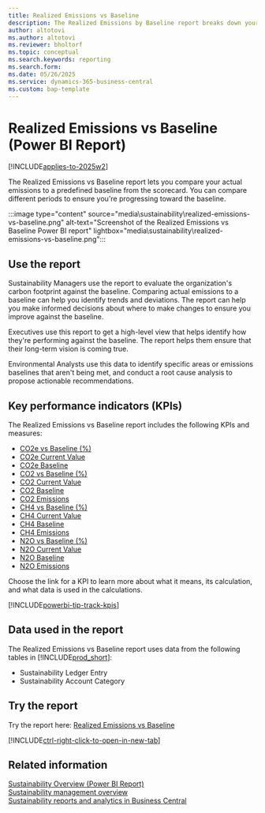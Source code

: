 ```yaml
---
title: Realized Emissions vs Baseline
description: The Realized Emissions by Baseline report breaks down your carbon emissions and allows for comparison against a defined baseline period. Track your progress against the baseline and monitor trends against a previous period.
author: altotovi
ms.author: altotovi
ms.reviewer: bholtorf
ms.topic: conceptual
ms.search.keywords: reporting
ms.search.form: 
ms.date: 05/26/2025
ms.service: dynamics-365-business-central
ms.custom: bap-template
---
```


# Realized Emissions vs Baseline (Power BI Report)

[!INCLUDE[applies-to-2025w2](includes/2025_releasewave1.md)]

The Realized Emissions vs Baseline report lets you compare your actual emissions to a predefined baseline from the scorecard. You can compare different periods to ensure you're progressing toward the baseline.

:::image type="content" source="media\sustainability\realized-emissions-vs-baseline.png" alt-text="Screenshot of the Realized Emissions vs Baseline Power BI report" lightbox="media\sustainability\realized-emissions-vs-baseline.png":::

## Use the report

Sustainability Managers use the report to evaluate the organization's carbon footprint against the baseline. Comparing actual emissions to a baseline can help you identify trends and deviations. The report can help you make informed decisions about where to make changes to ensure you improve against the baseline.

Executives use this report to get a high-level view that helps identify how they're performing against the baseline. The report helps them ensure that their long-term vision is coming true.

Environmental Analysts use this data to identify specific areas or emissions baselines that aren't being met, and conduct a root cause analysis to propose actionable recommendations.

## Key performance indicators (KPIs)

The Realized Emissions vs Baseline report includes the following KPIs and measures:

- [CO2e vs Baseline (%)](sustainability-powerbi-kpis.md#co2e-vs-baseline-)
- [CO2e Current Value](sustainability-powerbi-kpis.md#co2e-current-value)
- [CO2e Baseline](sustainability-powerbi-kpis.md#co2e-baseline)
- [CO2 vs Baseline (%)](sustainability-powerbi-kpis.md#co2-vs-baseline-)
- [CO2 Current Value](sustainability-powerbi-kpis.md#co2-current-value)
- [CO2 Baseline](sustainability-powerbi-kpis.md#co2-vs-baseline-)
- [CO2 Emissions](sustainability-powerbi-kpis.md#co2-emissions)
- [CH4 vs Baseline (%)](sustainability-powerbi-kpis.md#ch4-vs-baseline-)
- [CH4 Current Value](sustainability-powerbi-kpis.md#ch4-current-value)
- [CH4 Baseline](sustainability-powerbi-kpis.md#ch4-baseline)
- [CH4 Emissions](sustainability-powerbi-kpis.md#ch4-emissions)
- [N2O vs Baseline (%)](sustainability-powerbi-kpis.md#n2o-vs-baseline-)
- [N2O Current Value](sustainability-powerbi-kpis.md#n2o-current-value)
- [N2O Baseline](sustainability-powerbi-kpis.md#n2o-baseline)
- [N2O Emissions](sustainability-powerbi-kpis.md#n2o-emissions)

Choose the link for a KPI to learn more about what it means, its calculation, and what data is used in the calculations.

[!INCLUDE[powerbi-tip-track-kpis](includes/powerbi-tip-track-kpis.md)]

## Data used in the report

The Realized Emissions vs Baseline report uses data from the following tables in [!INCLUDE[prod_short](includes/prod_short.md)]:

- Sustainability Ledger Entry
- Sustainability Account Category

## Try the report

Try the report here: [Realized Emissions vs Baseline](https://businesscentral.dynamics.com?page=37086)

[!INCLUDE[ctrl-right-click-to-open-in-new-tab](includes/ctrl-right-click-to-open-in-new-tab.md)]

## Related information

[Sustainability Overview (Power BI Report)](sustainability-powerbi-sustainability-overview.md)  
[Sustainability management overview](finance-manage-sustainability.md)  
[Sustainability reports and analytics in Business Central](sustainability-reports.md) 
